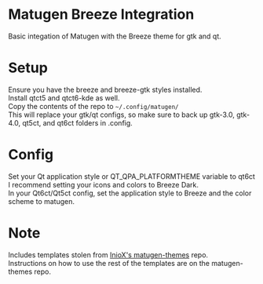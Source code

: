 # Matugen Breeze Integration
Basic integation of Matugen with the Breeze theme for gtk and qt.

# Setup
Ensure you have the breeze and breeze-gtk styles installed.  
Install qtct5 and qtct6-kde as well.  
Copy the contents of the repo to `~/.config/matugen/`  
This will replace your gtk/qt configs, so make sure to back up gtk-3.0, gtk-4.0, qt5ct, and qt6ct folders in .config.

# Config
Set your Qt application style or QT_QPA_PLATFORMTHEME variable to qt6ct  
I recommend setting your icons and colors to Breeze Dark.  
In your Qt6ct/Qt5ct config, set the application style to Breeze and the color scheme to matugen.

# Note
Includes templates stolen from [InioX's matugen-themes](https://github.com/InioX/matugen-themes) repo.  
Instructions on how to use the rest of the templates are on the matugen-themes repo.  

